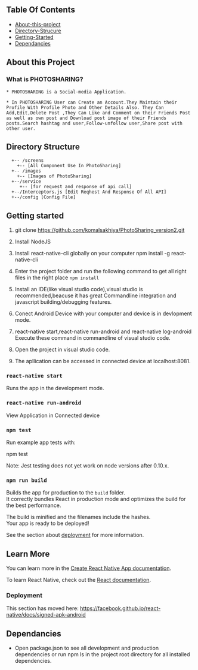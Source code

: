 ## Table Of Contents
- [About-this-project](#About-this-project)
- [Directory-Strucure](#Directory-Structure)
- [Getting-Started](#Getting-Started)
- [Dependancies](#Dependancies)

## About this Project

### What is PHOTOSHARING?

    * PHOTOSHARING is a Social-media Application.

    * In PHOTOSHARING User can Create an Account.They Maintain their Profile With Profile Photo and Other Details Also. They Can Add,Edit,Delete Post ,They Can Like and Comment on their Friends Post as well as own post and Download post image of their Friends posts.Search hashtag and user,Follow-unfollow user,Share post with other user.
 
## Directory Structure

```
  +-- /screens
    +-- [All Component Use In PhotoSharing]
  +-- /images
    +-- [Images of PhotoSharing]
  +--/service 
     +-- [for request and response of api call]
  +--/Interceptors.js [Edit Reqhest And Response Of All API]
  +--/config [Config File]
```

## Getting started
1. git clone https://github.com/komalsakhiya/PhotoSharing_version2.git

2. Install NodeJS 

3. Install react-native-cli globally on your computer
   npm install -g react-native-cli

4. Enter the project folder and run the following command to get all right files in the right place
     `npm install`

5. Install an IDE(like visual studio code),visual studio is recommended,beacuse it has        great Commandline integration and javascript building/debugging features.

6. Conect Android Device with your computer and device is in devlopment mode.

7. react-native start,react-native run-android and react-native log-android Execute these command in commandline of visual studio code.

8. Open the project in visual studio code.

9. The apllication can be accessed in connected device at localhost:8081.


### `react-native start`

Runs the app in the development mode.

### `react-native run-android`

View Application in Connected device 


### `npm test`

Run example app tests with:

npm test

Note: Jest testing does not yet work on node versions after 0.10.x.

### `npm run build`

Builds the app for production to the `build` folder.<br>
It correctly bundles React in production mode and optimizes the build for the best performance.

The build is minified and the filenames include the hashes.<br>
Your app is ready to be deployed!

See the section about [deployment](https://facebook.github.io/create-react-app/docs/deployment) for more information.


## Learn More

You can learn more in the [Create React Native App documentation](https://facebook.github.io/react-native/docs/getting-started).

To learn React Native, check out the [React documentation](https://facebook.github.io/react-native/docs/tutorial).


### Deployment

This section has moved here: https://facebook.github.io/react-native/docs/signed-apk-android

## Dependancies

* Open package.json to see all development and production dependencies or run npm ls in the project root directory for all installed dependencies.